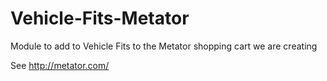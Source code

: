 Vehicle-Fits-Metator
====================

Module to add to Vehicle Fits to the Metator shopping cart we are creating

See http://metator.com/
